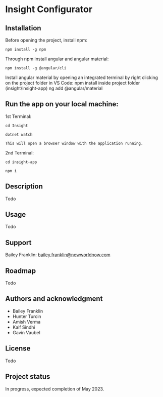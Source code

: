 # Insight Configurator


## Installation

Before opening the project, install npm:

	npm install -g npm

Through npm install angular and angular material:

	npm install -g @angular/cli

Install angular material by opening an integrated terminal by right clicking on the project folder in VS Code:
	npm install inside project folder (insight\insight-app)
	ng add @angular/material

## Run the app on your local machine:
1st Terminal:

	cd Insight

	dotnet watch

	This will open a browser window with the application running.

2nd Terminal:

	cd insight-app

	npm i

## Description
Todo

## Usage
Todo

## Support
Bailey Franklin: bailey.franklin@newworldnow.com

## Roadmap
Todo

## Authors and acknowledgment
* Bailey Franklin
* Hunter Turcin
* Amish Verma
* Kaif Sindhi
* Gavin Vaubel

## License
Todo

## Project status
In progress, expected completion of May 2023.

